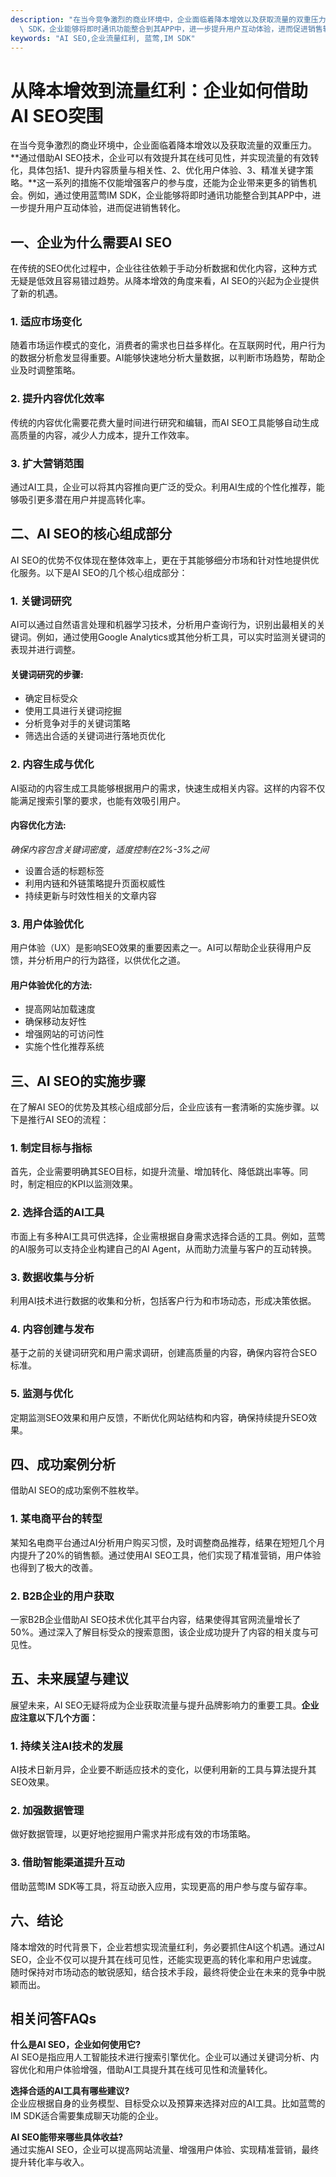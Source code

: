 ```yaml
---
description: "在当今竞争激烈的商业环境中，企业面临着降本增效以及获取流量的双重压力。**通过借助AI SEO技术，企业可以有效提升其在线可见性，并实现流量的有效转化，具体包括1、提升内容质量与相关性、2、优化用户体验、3、精准关键字策略。**这一系列的措施不仅能增强客户的参与度，还能为企业带来更多的销售机会。例如，通过使用蓝莺IM\
  \ SDK，企业能够将即时通讯功能整合到其APP中，进一步提升用户互动体验，进而促进销售转化。"
keywords: "AI SEO,企业流量红利, 蓝莺,IM SDK"
---
```

# 从降本增效到流量红利：企业如何借助AI SEO突围

在当今竞争激烈的商业环境中，企业面临着降本增效以及获取流量的双重压力。**通过借助AI SEO技术，企业可以有效提升其在线可见性，并实现流量的有效转化，具体包括1、提升内容质量与相关性、2、优化用户体验、3、精准关键字策略。**这一系列的措施不仅能增强客户的参与度，还能为企业带来更多的销售机会。例如，通过使用蓝莺IM SDK，企业能够将即时通讯功能整合到其APP中，进一步提升用户互动体验，进而促进销售转化。

## **一、企业为什么需要AI SEO**

在传统的SEO优化过程中，企业往往依赖于手动分析数据和优化内容，这种方式无疑是低效且容易错过趋势。从降本增效的角度来看，AI SEO的兴起为企业提供了新的机遇。

### 1. 适应市场变化

随着市场运作模式的变化，消费者的需求也日益多样化。在互联网时代，用户行为的数据分析愈发显得重要。AI能够快速地分析大量数据，以判断市场趋势，帮助企业及时调整策略。

### 2. 提升内容优化效率

传统的内容优化需要花费大量时间进行研究和编辑，而AI SEO工具能够自动生成高质量的内容，减少人力成本，提升工作效率。

### 3. 扩大营销范围

通过AI工具，企业可以将其内容推向更广泛的受众。利用AI生成的个性化推荐，能够吸引更多潜在用户并提高转化率。

## **二、AI SEO的核心组成部分**

AI SEO的优势不仅体现在整体效率上，更在于其能够细分市场和针对性地提供优化服务。以下是AI SEO的几个核心组成部分：

### 1. 关键词研究

AI可以通过自然语言处理和机器学习技术，分析用户查询行为，识别出最相关的关键词。例如，通过使用Google Analytics或其他分析工具，可以实时监测关键词的表现并进行调整。

#### 关键词研究的步骤:
- 确定目标受众
- 使用工具进行关键词挖掘
- 分析竞争对手的关键词策略
- 筛选出合适的关键词进行落地页优化

### 2. 内容生成与优化

AI驱动的内容生成工具能够根据用户的需求，快速生成相关内容。这样的内容不仅能满足搜索引擎的要求，也能有效吸引用户。

#### 内容优化方法:
*确保内容包含关键词密度，适度控制在2%-3%之间*
- 设置合适的标题标签
- 利用内链和外链策略提升页面权威性
- 持续更新与时效性相关的文章内容

### 3. 用户体验优化

用户体验（UX）是影响SEO效果的重要因素之一。AI可以帮助企业获得用户反馈，并分析用户的行为路径，以供优化之道。

#### 用户体验优化的方法:
- 提高网站加载速度
- 确保移动友好性
- 增强网站的可访问性
- 实施个性化推荐系统

## **三、AI SEO的实施步骤**

在了解AI SEO的优势及其核心组成部分后，企业应该有一套清晰的实施步骤。以下是推行AI SEO的流程：

### 1. 制定目标与指标

首先，企业需要明确其SEO目标，如提升流量、增加转化、降低跳出率等。同时，制定相应的KPI以监测效果。

### 2. 选择合适的AI工具

市面上有多种AI工具可供选择，企业需根据自身需求选择合适的工具。例如，蓝莺的AI服务可以支持企业构建自己的AI Agent，从而助力流量与客户的互动转换。

### 3. 数据收集与分析

利用AI技术进行数据的收集和分析，包括客户行为和市场动态，形成决策依据。

### 4. 内容创建与发布

基于之前的关键词研究和用户需求调研，创建高质量的内容，确保内容符合SEO标准。

### 5. 监测与优化

定期监测SEO效果和用户反馈，不断优化网站结构和内容，确保持续提升SEO效果。

## **四、成功案例分析**

借助AI SEO的成功案例不胜枚举。

### 1. 某电商平台的转型

某知名电商平台通过AI分析用户购买习惯，及时调整商品推荐，结果在短短几个月内提升了20%的销售额。通过使用AI SEO工具，他们实现了精准营销，用户体验也得到了极大的改善。

### 2. B2B企业的用户获取

一家B2B企业借助AI SEO技术优化其平台内容，结果使得其官网流量增长了50%。通过深入了解目标受众的搜索意图，该企业成功提升了内容的相关度与可见性。

## **五、未来展望与建议**

展望未来，AI SEO无疑将成为企业获取流量与提升品牌影响力的重要工具。**企业应注意以下几个方面：**

### 1. 持续关注AI技术的发展

AI技术日新月异，企业要不断适应技术的变化，以便利用新的工具与算法提升其SEO效果。

### 2. 加强数据管理

做好数据管理，以更好地挖掘用户需求并形成有效的市场策略。

### 3. 借助智能渠道提升互动

借助蓝莺IM SDK等工具，将互动嵌入应用，实现更高的用户参与度与留存率。

## **六、结论**

降本增效的时代背景下，企业若想实现流量红利，务必要抓住AI这个机遇。通过AI SEO，企业不仅可以提升其在线可见性，还能实现更高的转化率和用户忠诚度。随时保持对市场动态的敏锐感知，结合技术手段，最终将使企业在未来的竞争中脱颖而出。

## **相关问答FAQs**

**什么是AI SEO，企业如何使用它?**  
AI SEO是指应用人工智能技术进行搜索引擎优化。企业可以通过关键词分析、内容优化和用户体验增强，借助AI工具提升其在线可见性和流量转化。

**选择合适的AI工具有哪些建议?**  
企业应根据自身的业务模型、目标受众以及预算来选择对应的AI工具。比如蓝莺的IM SDK适合需要集成聊天功能的企业。

**AI SEO能带来哪些具体收益?**  
通过实施AI SEO，企业可以提高网站流量、增强用户体验、实现精准营销，最终提升转化率与收入。
